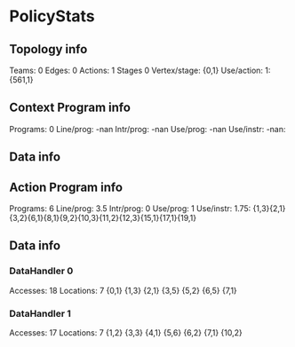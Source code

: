 # PolicyStats
## Topology info
Teams:		0
Edges:		0
Actions:	1
Stages		0
Vertex/stage:	{0,1} 
Use/action:	1: {561,1} 

## Context Program info
Programs:	0
Line/prog:	-nan
Intr/prog:	-nan
Use/prog:	-nan
Use/instr:	-nan: 

## Data info


## Action Program info
Programs:	6
Line/prog:	3.5
Intr/prog:	0
Use/prog:	1
Use/instr:	1.75: {1,3}{2,1}{3,2}{6,1}{8,1}{9,2}{10,3}{11,2}{12,3}{15,1}{17,1}{19,1}

## Data info

### DataHandler 0
Accesses:	18
Locations:	7
{0,1} {1,3} {2,1} {3,5} {5,2} {6,5} {7,1} 

### DataHandler 1
Accesses:	17
Locations:	7
{1,2} {3,3} {4,1} {5,6} {6,2} {7,1} {10,2} 